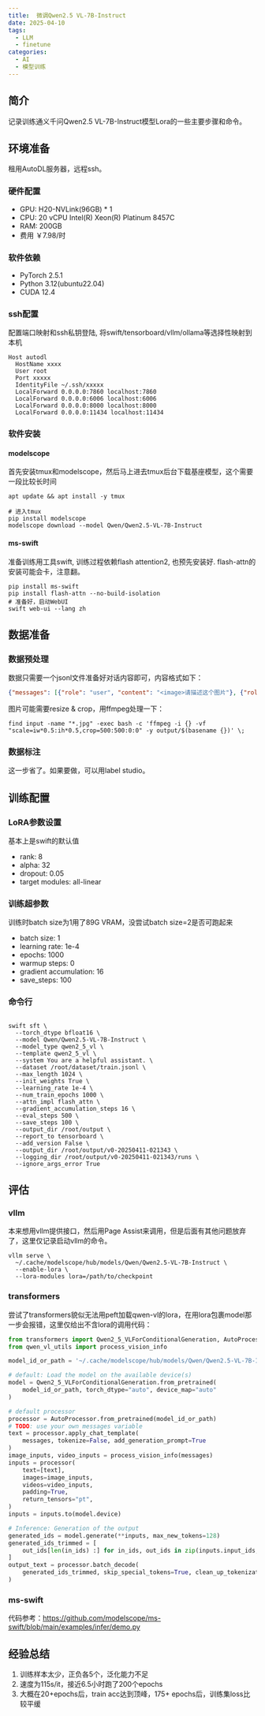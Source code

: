 ```yaml
---
title:  微调Qwen2.5 VL-7B-Instruct
date: 2025-04-10
tags: 
  - LLM
  - finetune
categories:
  - AI
  - 模型训练
---
```


## 简介

记录训练通义千问Qwen2.5 VL-7B-Instruct模型Lora的一些主要步骤和命令。

## 环境准备

租用AutoDL服务器，远程ssh。

### 硬件配置

- GPU: H20-NVLink(96GB) * 1
- CPU: 20 vCPU Intel(R) Xeon(R) Platinum 8457C
- RAM: 200GB
- 费用 ￥7.98/时

### 软件依赖

- PyTorch  2.5.1
- Python  3.12(ubuntu22.04)
- CUDA  12.4

### ssh配置

配置端口映射和ssh私钥登陆, 将swift/tensorboard/vllm/ollama等选择性映射到本机

```text
Host autodl
  HostName xxxx
  User root
  Port xxxxx
  IdentityFile ~/.ssh/xxxxx
  LocalForward 0.0.0.0:7860 localhost:7860
  LocalForward 0.0.0.0:6006 localhost:6006
  LocalForward 0.0.0.0:8000 localhost:8000
  LocalForward 0.0.0.0:11434 localhost:11434
```

### 软件安装

#### modelscope

首先安装tmux和modelscope，然后马上进去tmux后台下载基座模型，这个需要一段比较长时间

```shell
apt update && apt install -y tmux

# 进入tmux
pip install modelscope
modelscope download --model Qwen/Qwen2.5-VL-7B-Instruct
```

#### ms-swift

准备训练用工具swift, 训练过程依赖flash attention2, 也预先安装好. flash-attn的安装可能会卡，注意翻。

```shell
pip install ms-swift
pip install flash-attn --no-build-isolation
# 准备好，启动WebUI
swift web-ui --lang zh
```

## 数据准备

### 数据预处理

数据只需要一个jsonl文件准备好对话内容即可，内容格式如下：

```json
{"messages": [{"role": "user", "content": "<image>请描述这个图片"}, {"role": "assistant", "content": "这个图片描述的是……"}], "images": "image-path.jpg"}
```

图片可能需要resize & crop，用ffmpeg处理一下：

```shell
find input -name "*.jpg" -exec bash -c 'ffmpeg -i {} -vf "scale=iw*0.5:ih*0.5,crop=500:500:0:0" -y output/$(basename {})' \;
```

### 数据标注

这一步省了。如果要做，可以用label studio。

## 训练配置

### LoRA参数设置

基本上是swift的默认值

- rank: 8
- alpha: 32
- dropout: 0.05
- target modules: all-linear

### 训练超参数

训练时batch size为1用了89G VRAM，没尝试batch size=2是否可跑起来

- batch size: 1
- learning rate: 1e-4
- epochs: 1000
- warmup steps: 0
- gradient accumulation: 16
- save_steps: 100

### 命令行

```shell

swift sft \
  --torch_dtype bfloat16 \
  --model Qwen/Qwen2.5-VL-7B-Instruct \
  --model_type qwen2_5_vl \
  --template qwen2_5_vl \
  --system You are a helpful assistant. \
  --dataset /root/dataset/train.jsonl \
  --max_length 1024 \
  --init_weights True \
  --learning_rate 1e-4 \
  --num_train_epochs 1000 \
  --attn_impl flash_attn \
  --gradient_accumulation_steps 16 \
  --eval_steps 500 \
  --save_steps 100 \
  --output_dir /root/output \
  --report_to tensorboard \
  --add_version False \
  --output_dir /root/output/v0-20250411-021343 \
  --logging_dir /root/output/v0-20250411-021343/runs \
  --ignore_args_error True
```

## 评估

### vllm

本来想用vllm提供接口，然后用Page Assist来调用，但是后面有其他问题放弃了，这里仅记录启动vllm的命令。

```shell
vllm serve \
  ~/.cache/modelscope/hub/models/Qwen/Qwen2.5-VL-7B-Instruct \
  --enable-lora \
  --lora-modules lora=/path/to/checkpoint
```

### transformers

尝试了transformers貌似无法用peft加载qwen-vl的lora，在用lora包裹model那一步会报错，这里仅给出不含lora的调用代码：

```python
from transformers import Qwen2_5_VLForConditionalGeneration, AutoProcessor
from qwen_vl_utils import process_vision_info

model_id_or_path = '~/.cache/modelscope/hub/models/Qwen/Qwen2.5-VL-7B-Instruct'

# default: Load the model on the available device(s)
model = Qwen2_5_VLForConditionalGeneration.from_pretrained(
    model_id_or_path, torch_dtype="auto", device_map="auto"
)

# default processor
processor = AutoProcessor.from_pretrained(model_id_or_path)
# TODO: use your own messages variable
text = processor.apply_chat_template(
    messages, tokenize=False, add_generation_prompt=True
)
image_inputs, video_inputs = process_vision_info(messages)
inputs = processor(
    text=[text],
    images=image_inputs,
    videos=video_inputs,
    padding=True,
    return_tensors="pt",
)
inputs = inputs.to(model.device)

# Inference: Generation of the output
generated_ids = model.generate(**inputs, max_new_tokens=128)
generated_ids_trimmed = [
    out_ids[len(in_ids) :] for in_ids, out_ids in zip(inputs.input_ids, generated_ids)
]
output_text = processor.batch_decode(
    generated_ids_trimmed, skip_special_tokens=True, clean_up_tokenization_spaces=False
)
```

### ms-swift

代码参考：https://github.com/modelscope/ms-swift/blob/main/examples/infer/demo.py

## 经验总结

1. 训练样本太少，正负各5个，泛化能力不足
2. 速度为115s/it，接近6.5小时跑了200个epochs
3. 大概在20+epochs后，train acc达到顶峰，175+ epochs后，训练集loss比较平缓

